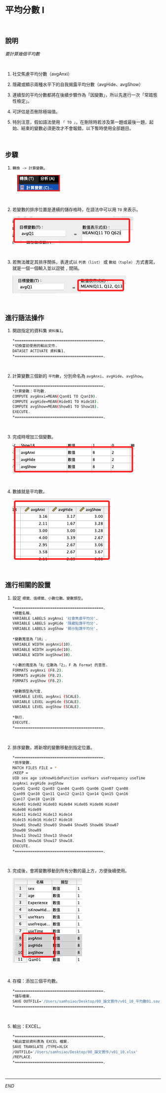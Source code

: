 # 平均分數 I

<br>

## 說明

_要計算幾個平均數_

<br>

1. 社交焦慮平均分數（avgAnxi）

2. 隱藏或顯示兩種水平下的自我揭露平均分數（avgHide、avgShow）

3. 連續型的平均分數都將在後續步驟作為「因變數」，所以先進行一次「常踏態性檢定」。

4. 可評估是否刪除極端值。

5. 特別注意，假如語法使用 `「 TO 」`，在刪除時若涉及第一題或最後一題，起始、結束的變數必須更改才不會報錯，以下暫時使用全部題目。 

<br>

## 步驟

1. `轉換 -> 計算變數`。

    ![](images/img_01.png)

<br>

2. 若變數的排序位置是連續的儲存格時，在語法中可以用 `TO` 來表示。

    ![](images/img_02.png)

<br>

3. 若無法確定其排序關係，表達式以 `列表（list）` 或 `數組（tuple）` 方式書寫，就是一個一個輸入並以逗號 `,` 間隔。

    ![](images/img_03.png)

<br>

## 進行語法操作

1. 開啟指定的資料集 `資料集1`。

    ```bash
    *========================================.
    *切換當前使用的輸出文件.
    DATASET ACTIVATE 資料集1.
    *========================================.
    ```

<br>

2. 計算變數三個新的 `平均數`，分別命名為 `avgAnxi`、`avgHide`、`avgShow`。

    ```bash
    *========================================.
    *計算變數：平均數.
    COMPUTE avgAnxi=MEAN(Ｑan01 TO Ｑan19).
    COMPUTE avgHide=MEAN(Hide01 TO Hide18).
    COMPUTE avgShow=MEAN(Show01 TO Show18).
    EXECUTE.
    *========================================.
    ```

<br>

3. 完成時增加三個變數。

    ![](images/img_04.png)

<br>

4. 數據就是平均數。

    ![](images/img_05.png)

<br>

## 進行相關的設置

1. 設定 `標籤、值標籤、小數位數、變數類型`。

    ```bash
    *========================================.
    *標籤名稱.
    VARIABLE LABELS avgAnxi '社會焦慮平均分'.
    VARIABLE LABELS avgHide '隱藏點讚平均分'.
    VARIABLE LABELS avgShow '顯示點讚平均分'.

    *變數寬度為「10」.
    VARIABLE WIDTH avgAnxi(10).
    VARIABLE WIDTH avgHide(10).
    VARIABLE WIDTH avgShow(10).

    *小數的寬度為「8」位數為「2」，F 為 Format 的意思.
    FORMATS avgAnxi (F8.2).
    FORMATS avgHide (F8.2).
    FORMATS avgShow (F8.2).

    *變數類型為尺度.
    VARIABLE LEVEL avgAnxi (SCALE).
    VARIABLE LEVEL avgHide (SCALE).
    VARIABLE LEVEL avgShow (SCALE).

    *執行.
    EXECUTE.
    *========================================.
    ```

<br>

2. 排序變數，將新增的變數移動到指定位置。

    ```bash
    *========================================.
    *排序變數.
    MATCH FILES FILE = *
    /KEEP = 
    UID sex age isKnowHideFunction useYears useFrequency useTime 
    avgAnxi avgHide avgShow 
    Ｑan01 Ｑan02 Ｑan03 Ｑan04 Ｑan05 Ｑan06 Ｑan07 Ｑan08 
    Ｑan09 Ｑan10 Ｑan11 Ｑan12 Ｑan13 Ｑan14 Ｑan15 Ｑan16 
    Ｑan17 Ｑan18 Ｑan19 
    Hide01 Hide02 Hide03 Hide04 Hide05 Hide06 Hide07 
    Hide08 Hide09 
    Hide11 Hide12 Hide13 Hide14 
    Hide15 Hide16 Hide17 Hide18 
    Show01 Show02 Show03 Show04 Show05 Show06 Show07 
    Show08 Show09 
    Show11 Show12 Show13 Show14 
    Show15 Show16 Show17 Show18.
    EXECUTE.
    *========================================.
    ```

<br>

3. 完成後，會將變數移動到所有分數的最上方，方便後續使用。

    ![](images/img_06.png)

<br>

4. 存檔：添加三個平均數。

    ```bash
    *========================================.
    *儲存檔案.
    SAVE OUTFILE='/Users/samhsiao/Desktop/00_論文實作/v01_10_平均數01.sav'.
    *========================================.
    ```

<br>

5. 輸出：EXCEL。

    ```bash
    *========================================.
    *輸出當前資料表為 EXCEL 檔案.
    SAVE TRANSLATE /TYPE=XLSX
    /OUTFILE='/Users/samhsiao/Desktop/00_論文實作/v01_10.xlsx'
    /REPLACE.
    *========================================.
    ```

<br>

___

_END_